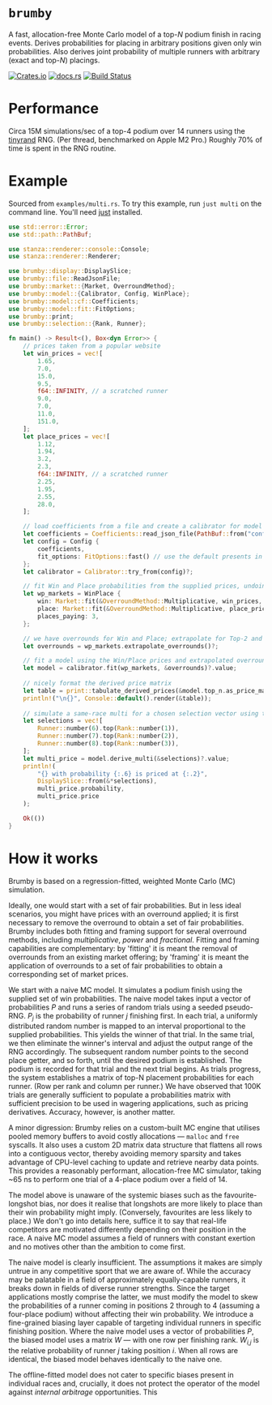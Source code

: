`brumby`
===
A fast, allocation-free Monte Carlo model of a top-_N_ podium finish in racing events. Derives probabilities for placing in arbitrary positions given only win probabilities. Also derives joint probability of multiple runners with arbitrary (exact and top-_N_) placings.

[![Crates.io](https://img.shields.io/crates/v/brumby?style=flat-square&logo=rust)](https://crates.io/crates/brumby)
[![docs.rs](https://img.shields.io/badge/docs.rs-brumby-blue?style=flat-square&logo=docs.rs)](https://docs.rs/brumby)
[![Build Status](https://img.shields.io/github/actions/workflow/status/obsidiandynamics/brumby/master.yml?branch=master&style=flat-square&logo=github)](https://github.com/obsidiandynamics/brumby/actions/workflows/master.yml)

# Performance
Circa 15M simulations/sec of a top-4 podium over 14 runners using the [tinyrand](https://github.com/obsidiandynamics/tinyrand) RNG. (Per thread, benchmarked on Apple M2 Pro.) Roughly 70% of time is spent in the RNG routine.

# Example
Sourced from `examples/multi.rs`. To try this example, run `just multi` on the command line. You'll need [just](https://github.com/casey/just) installed.

```rust
use std::error::Error;
use std::path::PathBuf;

use stanza::renderer::console::Console;
use stanza::renderer::Renderer;

use brumby::display::DisplaySlice;
use brumby::file::ReadJsonFile;
use brumby::market::{Market, OverroundMethod};
use brumby::model::{Calibrator, Config, WinPlace};
use brumby::model::cf::Coefficients;
use brumby::model::fit::FitOptions;
use brumby::print;
use brumby::selection::{Rank, Runner};

fn main() -> Result<(), Box<dyn Error>> {
    // prices taken from a popular website
    let win_prices = vec![
        1.65,
        7.0,
        15.0,
        9.5,
        f64::INFINITY, // a scratched runner
        9.0,
        7.0,
        11.0,
        151.0,
    ];
    let place_prices = vec![
        1.12,
        1.94,
        3.2,
        2.3,
        f64::INFINITY, // a scratched runner
        2.25,
        1.95,
        2.55,
        28.0,
    ];

    // load coefficients from a file and create a calibrator for model fitting
    let coefficients = Coefficients::read_json_file(PathBuf::from("config/thoroughbred.cf.json"))?;
    let config = Config {
        coefficients,
        fit_options: FitOptions::fast() // use the default presents in production; fast presets are used for testing
    };
    let calibrator = Calibrator::try_from(config)?;

    // fit Win and Place probabilities from the supplied prices, undoing the overrounds
    let wp_markets = WinPlace {
        win: Market::fit(&OverroundMethod::Multiplicative, win_prices, 1.),
        place: Market::fit(&OverroundMethod::Multiplicative, place_prices, 3.),
        places_paying: 3,
    };

    // we have overrounds for Win and Place; extrapolate for Top-2 and Top-4 markets
    let overrounds = wp_markets.extrapolate_overrounds()?;

    // fit a model using the Win/Place prices and extrapolated overrounds
    let model = calibrator.fit(wp_markets, &overrounds)?.value;
    
    // nicely format the derived price matrix
    let table = print::tabulate_derived_prices(&model.top_n.as_price_matrix());
    println!("\n{}", Console::default().render(&table));
    
    // simulate a same-race multi for a chosen selection vector using the previously fitted model
    let selections = vec![
        Runner::number(6).top(Rank::number(1)),
        Runner::number(7).top(Rank::number(2)),
        Runner::number(8).top(Rank::number(3)),
    ];
    let multi_price = model.derive_multi(&selections)?.value;
    println!(
        "{} with probability {:.6} is priced at {:.2}",
        DisplaySlice::from(&*selections),
        multi_price.probability,
        multi_price.price
    );

    Ok(())
}
```

# How it works
Brumby is based on a regression-fitted, weighted Monte Carlo (MC) simulation.

Ideally, one would start with a set of fair probabilities. But in less ideal scenarios, you might have prices with an overround applied; it is first necessary to remove the overround to obtain a set of fair probabilities. Brumby includes both fitting and framing support for several overround methods, including _multiplicative_, _power_ and _fractional_. Fitting and framing capabilities are complementary: by 'fitting' it is meant the removal of overrounds from an existing market offering; by 'framing' it is meant the application of overrounds to a set of fair probabilities to obtain a corresponding set of market prices.

We start with a naive MC model. It simulates a podium finish using the supplied set of win probabilities. The naive model takes input a vector of probabilities _P_ and runs a series of random trials using a seeded pseudo-RNG. _P<sub>j</sub>_ is the probability of runner _j_ finishing first. In each trial, a uniformly distributed random number is mapped to an interval proportional to the supplied probabilities. This yields the winner of that trial. In the same trial, we then eliminate the winner's interval and adjust the output range of the RNG accordingly. The subsequent random number points to the second place getter, and so forth, until the desired podium is established. The podium is recorded for that trial and the next trial begins. As trials progress, the system establishes a matrix of top-N placement probabilities for each runner. (Row per rank and column per runner.) We have observed that 100K trials are generally sufficient to populate a probabilities matrix with sufficient precision to be used in wagering applications, such as pricing derivatives. Accuracy, however, is another matter.

A minor digression: Brumby relies on a custom-built MC engine that utilises pooled memory buffers to avoid costly allocations — `malloc` and `free` syscalls. It also uses a custom 2D matrix data structure that flattens all rows into a contiguous vector, thereby avoiding memory sparsity and takes advantage of CPU-level caching to update and retrieve nearby data points. This provides a reasonably performant, allocation-free MC simulator, taking ~65 ns to perform one trial of a 4-place podium over a field of 14.

The model above is unaware of the systemic biases such as the favourite-longshot bias, nor does it realise that longshots are more likely to place than their win probability might imply. (Conversely, favourites are less likely to place.) We don't go into details here, suffice it to say that real-life competitors are motivated differently depending on their position in the race. A naive MC model assumes a field of runners with constant exertion and no motives other than the ambition to come first.

The naive model is clearly insufficient. The assumptions it makes are simply untrue in any competitive sport that we are aware of. While the accuracy may be palatable in a field of approximately equally-capable runners, it breaks down in fields of diverse runner strengths. Since the target applications mostly comprise the latter, we must modify the model to skew the probabilities of a runner coming in positions 2 through to 4 (assuming a four-place podium) without affecting their win probability. We introduce a fine-grained biasing layer capable of targeting individual runners in specific finishing position. Where the naive model uses a vector of probabilities _P_, the biased model uses a matrix _W_ — with one row per finishing rank. _W<sub>i,j</sub>_ is the relative probability of runner _j_ taking position _i_. When all rows are identical, the biased model behaves identically to the naive one.

The offline-fitted model does not cater to specific biases present in individual races and, crucially, it does not protect the operator of the model against _internal arbitrage_ opportunities. This

